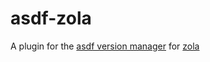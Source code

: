 # asdf-zola

A plugin for the [asdf version manager](https://asdf-vm.com/#/) for [zola](https://getzola.org)


